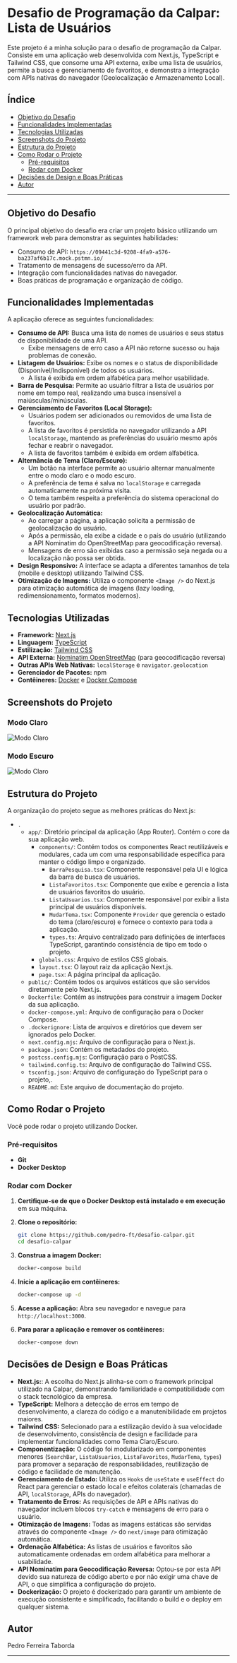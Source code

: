 # Desafio de Programação da Calpar: Lista de Usuários

Este projeto é a minha solução para o desafio de programação da Calpar. Consiste em uma aplicação web desenvolvida com Next.js, TypeScript e Tailwind CSS, que consome uma API externa, exibe uma lista de usuários, permite a busca e gerenciamento de favoritos, e demonstra a integração com APIs nativas do navegador (Geolocalização e Armazenamento Local).

## Índice

- [Objetivo do Desafio](#objetivo-do-desafio)
- [Funcionalidades Implementadas](#funcionalidades-implementadas)
- [Tecnologias Utilizadas](#tecnologias-utilizadas)
- [Screenshots do Projeto](#screenshots-do-projeto)
- [Estrutura do Projeto](#estrutura-do-projeto)
- [Como Rodar o Projeto](#como-rodar-o-projeto)
  - [Pré-requisitos](#pré-requisitos)
  - [Rodar com Docker](#rodar-com-docker)
- [Decisões de Design e Boas Práticas](#decisões-de-design-e-boas-práticas)
- [Autor](#autor)

---

## Objetivo do Desafio

O principal objetivo do desafio era criar um projeto básico utilizando um framework web para demonstrar as seguintes habilidades:
- Consumo de API: `https://09441c3d-9208-4fa9-a576-ba237af6b17c.mock.pstmn.io/`
- Tratamento de mensagens de sucesso/erro da API.
- Integração com funcionalidades nativas do navegador.
- Boas práticas de programação e organização de código.

## Funcionalidades Implementadas

A aplicação oferece as seguintes funcionalidades:

-   **Consumo de API:** Busca uma lista de nomes de usuários e seus status de disponibilidade de uma API.
    -   Exibe mensagens de erro caso a API não retorne sucesso ou haja problemas de conexão.
-   **Listagem de Usuários:** Exibe os nomes e o status de disponibilidade (Disponível/Indisponível) de todos os usuários.
    -   A lista é exibida em ordem alfabética para melhor usabilidade.
-   **Barra de Pesquisa:** Permite ao usuário filtrar a lista de usuários por nome em tempo real, realizando uma busca insensível a maiúsculas/minúsculas.
-   **Gerenciamento de Favoritos (Local Storage):**
    -   Usuários podem ser adicionados ou removidos de uma lista de favoritos.
    -   A lista de favoritos é persistida no navegador utilizando a API `localStorage`, mantendo as preferências do usuário mesmo após fechar e reabrir o navegador.
    -   A lista de favoritos também é exibida em ordem alfabética.
-   **Alternância de Tema (Claro/Escuro):**
    -   Um botão na interface permite ao usuário alternar manualmente entre o modo claro e o modo escuro.
    -   A preferência de tema é salva no `localStorage` e carregada automaticamente na próxima visita.
    -   O tema também respeita a preferência do sistema operacional do usuário por padrão.
-   **Geolocalização Automática:**
    -   Ao carregar a página, a aplicação solicita a permissão de geolocalização do usuário.
    -   Após a permissão, ela exibe a cidade e o país do usuário (utilizando a API Nominatim do OpenStreetMap para geocodificação reversa).
    -   Mensagens de erro são exibidas caso a permissão seja negada ou a localização não possa ser obtida.
-   **Design Responsivo:** A interface se adapta a diferentes tamanhos de tela (mobile e desktop) utilizando Tailwind CSS.
-   **Otimização de Imagens:** Utiliza o componente `<Image />` do Next.js para otimização automática de imagens (lazy loading, redimensionamento, formatos modernos).

## Tecnologias Utilizadas

-   **Framework:** [Next.js](https://nextjs.org/)
-   **Linguagem:** [TypeScript](https://www.typescriptlang.org/)
-   **Estilização:** [Tailwind CSS](https://tailwindcss.com/)
-   **API Externa:** [Nominatim OpenStreetMap](https://nominatim.openstreetmap.org/ui/reverse.html) (para geocodificação reversa)
-   **Outras APIs Web Nativas:** `localStorage` e `navigator.geolocation`
-   **Gerenciador de Pacotes:** npm
-   **Contêineres:** [Docker](https://www.docker.com/) e [Docker Compose](https://docs.docker.com/compose/)

## Screenshots do Projeto

### Modo Claro
![Modo Claro](screenshots/Modo-claro.png)

### Modo Escuro
![Modo Claro](screenshots/Modo-escuro.png)

## Estrutura do Projeto

A organização do projeto segue as melhores práticas do Next.js:

* `.`
    * `app/`: Diretório principal da aplicação (App Router). Contém o core da sua aplicação web.
        * `components/`: Contém todos os componentes React reutilizáveis e modulares, cada um com uma responsabilidade específica para manter o código limpo e organizado.
            * `BarraPesquisa.tsx`: Componente responsável pela UI e lógica da barra de busca de usuários.
            * `ListaFavoritos.tsx`: Componente que exibe e gerencia a lista de usuários favoritos do usuário.
            * `ListaUsuarios.tsx`: Componente responsável por exibir a lista principal de usuários disponíveis.
            * `MudarTema.tsx`: Componente `Provider` que gerencia o estado do tema (claro/escuro) e fornece o contexto para toda a aplicação.
            * `types.ts`: Arquivo centralizado para definições de interfaces TypeScript, garantindo consistência de tipo em todo o projeto.
        * `globals.css`: Arquivo de estilos CSS globais.
        * `layout.tsx`: O layout raiz da aplicação Next.js.
        * `page.tsx`: A página principal da aplicação.
    * `public/`: Contém todos os arquivos estáticos que são servidos diretamente pelo Next.js.
    * `Dockerfile`: Contém as instruções para construir a imagem Docker da sua aplicação.
    * `docker-compose.yml`: Arquivo de configuração para o Docker Compose.
    * `.dockerignore`: Lista de arquivos e diretórios que devem ser ignorados pelo Docker.
    * `next.config.mjs`: Arquivo de configuração para o Next.js.
    * `package.json`: Contém os metadados do projeto.
    * `postcss.config.mjs`: Configuração para o PostCSS.
    * `tailwind.config.ts`: Arquivo de configuração do Tailwind CSS.
    * `tsconfig.json`: Arquivo de configuração do TypeScript para o projeto,.
    * `README.md`: Este arquivo de documentação do projeto.

## Como Rodar o Projeto

Você pode rodar o projeto utilizando Docker. 

### Pré-requisitos

-   **Git**
-   **Docker Desktop**

### Rodar com Docker

1.  **Certifique-se de que o Docker Desktop está instalado e em execução** em sua máquina.
2.  **Clone o repositório:**
    ```bash
    git clone https://github.com/pedro-ft/desafio-calpar.git
    cd desafio-calpar
    ```
3.  **Construa a imagem Docker:**
    ```bash
    docker-compose build
    ```
4.  **Inicie a aplicação em contêineres:**
    ```bash
    docker-compose up -d
    ```
5.  **Acesse a aplicação:**
    Abra seu navegador e navegue para `http://localhost:3000`.
    
6.  **Para parar a aplicação e remover os contêineres:**
    ```bash
    docker-compose down
    ```

## Decisões de Design e Boas Práticas

-   **Next.js:**: A escolha do Next.js alinha-se com o framework principal utilizado na Calpar, demonstrando familiaridade e compatibilidade com o stack tecnológico da empresa.
-   **TypeScript:** Melhora a detecção de erros em tempo de desenvolvimento, a clareza do código e a manutenibilidade em projetos maiores.
-   **Tailwind CSS:** Selecionado para a estilização devido à sua velocidade de desenvolvimento, consistência de design e facilidade para implementar funcionalidades como Tema Claro/Escuro.
-   **Componentização:** O código foi modularizado em componentes menores (`SearchBar`, `ListaUsuarios`, `ListaFavoritos`, `MudarTema`, `types`) para promover a separação de responsabilidades, reutilização de código e facilidade de manutenção.
-   **Gerenciamento de Estado:** Utiliza os `Hooks` de `useState` e `useEffect` do React para gerenciar o estado local e efeitos colaterais (chamadas de API, `localStorage`, APIs do navegador).
-   **Tratamento de Erros:** As requisições de API e APIs nativas do navegador incluem blocos `try-catch` e mensagens de erro para o usuário.
-   **Otimização de Imagens:** Todas as imagens estáticas são servidas através do componente `<Image />` do `next/image` para otimização automática.
-   **Ordenação Alfabética:** As listas de usuários e favoritos são automaticamente ordenadas em ordem alfabética para melhorar a usabilidade.
-   **API Nominatim para Geocodificação Reversa:** Optou-se por esta API devido sua natureza de código aberto e por não exigir uma chave de API, o que simplifica a configuração do projeto.
-   **Dockerização:** O projeto é dockerizado para garantir um ambiente de execução consistente e simplificado, facilitando o build e o deploy em qualquer sistema.

## Autor

Pedro Ferreira Taborda

---
